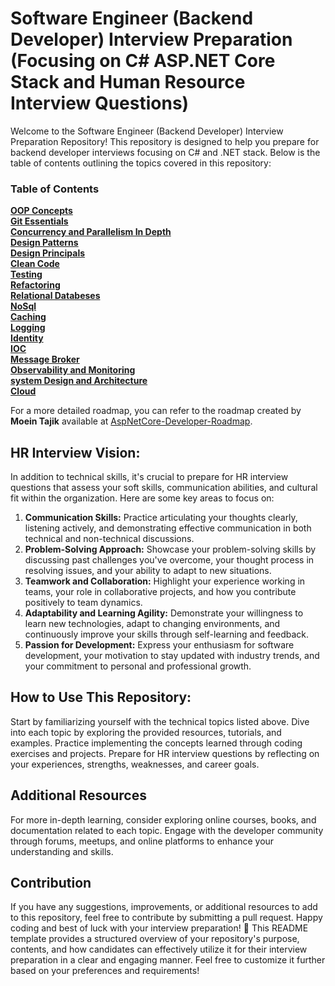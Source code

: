 # Software Engineer (Backend Developer) Interview Preparation (Focusing on C# ASP.NET Core Stack and Human Resource Interview Questions)

Welcome to the Software Engineer (Backend Developer) Interview Preparation Repository! This repository is designed to help you prepare for backend developer interviews focusing on C# and .NET stack. Below is the table of contents outlining the topics covered in this repository:

### Table of Contents
**[OOP Concepts](https://github.com/hosgha/Interview/blob/master/InterviewHandbook.md#oop-concepts)**<br>
**[Git Essentials](https://github.com/hosgha/Interview/blob/master/InterviewHandbook.md#git-essentials)**<br>
**[Concurrency and Parallelism In Depth](https://github.com/hosgha/Interview/blob/master/InterviewHandbook.md#concurrency-and-parallelism-in-depth)**<br>
**[Design Patterns](https://github.com/hosgha/Interview/blob/master/InterviewHandbook.md#design-patterns)**<br>
**[Design Principals](https://github.com/hosgha/Interview/blob/master/InterviewHandbook.md#design-principals)**<br>
**[Clean Code](https://github.com/hosgha/Interview/blob/master/InterviewHandbook.md#clean-code)**<br>
**[Testing](https://github.com/hosgha/Interview/blob/master/InterviewHandbook.md#testing)**<br>
**[Refactoring](https://github.com/hosgha/Interview/blob/master/InterviewHandbook.md#refactoring)**<br>
**[Relational Databeses](https://github.com/hosgha/Interview/blob/master/InterviewHandbook.md#relational-databeses)**<br>
**[NoSql](https://github.com/hosgha/Interview/blob/master/InterviewHandbook.md#nosql)**<br>
**[Caching](https://github.com/hosgha/Interview/blob/master/InterviewHandbook.md#caching)**<br>
**[Logging](https://github.com/hosgha/Interview/blob/master/InterviewHandbook.md#logging)**<br>
**[Identity](https://github.com/hosgha/Interview/blob/master/InterviewHandbook.md#identity)**<br>
**[IOC](https://github.com/hosgha/Interview/blob/master/InterviewHandbook.md#ioc)**<br>
**[Message Broker](https://github.com/hosgha/Interview/blob/master/InterviewHandbook.md#message-broker)**<br>
**[Observability and Monitoring](https://github.com/hosgha/Interview/blob/master/InterviewHandbook.md#observability-and-monitoring)**<br>
**[system Design and Architecture](https://github.com/hosgha/Interview/blob/master/InterviewHandbook.md#system-design-and-architecture)**<br>
**[Cloud](https://github.com/hosgha/Interview/blob/master/InterviewHandbook.md#cloud)**<br>

For a more detailed roadmap, you can refer to the roadmap created by **Moein Tajik** available at [AspNetCore-Developer-Roadmap]([https://www.google.com](https://github.com/MoienTajik/AspNetCore-Developer-Roadmap)).

## HR Interview Vision:
In addition to technical skills, it's crucial to prepare for HR interview questions that assess your soft skills, communication abilities, and cultural fit within the organization. Here are some key areas to focus on:
1. **Communication Skills:**
Practice articulating your thoughts clearly, listening actively, and demonstrating effective communication in both technical and non-technical discussions.
2. **Problem-Solving Approach:** 
Showcase your problem-solving skills by discussing past challenges you've overcome, your thought process in resolving issues, and your ability to adapt to new situations.
3. **Teamwork and Collaboration:** 
Highlight your experience working in teams, your role in collaborative projects, and how you contribute positively to team dynamics.
4. **Adaptability and Learning Agility:** 
Demonstrate your willingness to learn new technologies, adapt to changing environments, and continuously improve your skills through self-learning and feedback.
5. **Passion for Development:**
Express your enthusiasm for software development, your motivation to stay updated with industry trends, and your commitment to personal and professional growth.

## How to Use This Repository:
Start by familiarizing yourself with the technical topics listed above.
Dive into each topic by exploring the provided resources, tutorials, and examples.
Practice implementing the concepts learned through coding exercises and projects.
Prepare for HR interview questions by reflecting on your experiences, strengths, weaknesses, and career goals.

## Additional Resources
For more in-depth learning, consider exploring online courses, books, and documentation related to each topic.
Engage with the developer community through forums, meetups, and online platforms to enhance your understanding and skills.

## Contribution
If you have any suggestions, improvements, or additional resources to add to this repository, feel free to contribute by submitting a pull request.
Happy coding and best of luck with your interview preparation! 🚀 This README template provides a structured overview of your repository's purpose, contents, and how candidates can effectively utilize it for their interview preparation in a clear and engaging manner. Feel free to customize it further based on your preferences and requirements!
